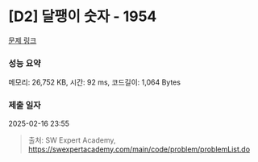 # [D2] 달팽이 숫자 - 1954 

[문제 링크](https://swexpertacademy.com/main/code/problem/problemDetail.do?contestProbId=AV5PobmqAPoDFAUq) 

### 성능 요약

메모리: 26,752 KB, 시간: 92 ms, 코드길이: 1,064 Bytes

### 제출 일자

2025-02-16 23:55



> 출처: SW Expert Academy, https://swexpertacademy.com/main/code/problem/problemList.do
